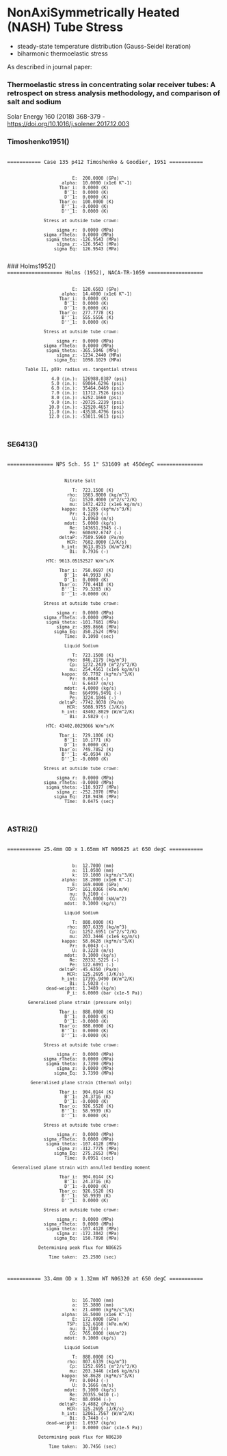 # NonAxiSymmetrically Heated (NASH) Tube Stress
- steady-state temperature distribution (Gauss-Seidel iteration)
- biharmonic thermoelastic stress

As described in journal paper:
### Thermoelastic stress in concentrating solar receiver tubes: A retrospect on stress analysis methodology, and comparison of salt and sodium
Solar Energy 160 (2018) 368-379 - https://doi.org/10.1016/j.solener.2017.12.003

### Timoshenko1951()
<code>
=========== Case 135 p412 Timoshenko & Goodier, 1951 ===========

                             E:  200.0000 (GPa)
                         alpha:  10.0000 (x1e6 K^-1)
                        Tbar_i:  0.0000 (K)
                          B'_1:  0.0000 (K)
                          D'_1:  0.0000 (K)
                        Tbar_o:  100.0000 (K)
                         B''_1: -0.0000 (K)
                         D''_1:  0.0000 (K)

                  Stress at outside tube crown:                 

                       sigma_r:  0.0000 (MPa)
                  sigma_rTheta:  0.0000 (MPa)
                   sigma_theta: -126.9543 (MPa)
                       sigma_z: -126.9543 (MPa)
                      sigma_Eq:  126.9543 (MPa)
</code>
### Holms1952()
<code>
================== Holms (1952), NACA-TR-1059 ==================

                             E:  120.6583 (GPa)
                         alpha:  14.4000 (x1e6 K^-1)
                        Tbar_i:  0.0000 (K)
                          B'_1:  0.0000 (K)
                          D'_1:  0.0000 (K)
                        Tbar_o:  277.7778 (K)
                         B''_1:  555.5556 (K)
                         D''_1:  0.0000 (K)

                  Stress at outside tube crown:                 

                       sigma_r:  0.0000 (MPa)
                  sigma_rTheta:  0.0000 (MPa)
                   sigma_theta: -365.5046 (MPa)
                       sigma_z: -1234.2440 (MPa)
                      sigma_Eq:  1098.1029 (MPa)

           Table II, p89: radius vs. tangential stress          

                     4.0 (in.):  126988.0387 (psi)
                     5.0 (in.):  69864.6296 (psi)
                     6.0 (in.):  35464.0469 (psi)
                     7.0 (in.):  11712.7526 (psi)
                     8.0 (in.): -6252.1660 (psi)
                     9.0 (in.): -20725.2239 (psi)
                    10.0 (in.): -32920.4657 (psi)
                    11.0 (in.): -43538.4796 (psi)
                    12.0 (in.): -53011.9613 (psi)
</code>

### SE6413()
<code>
=============== NPS Sch. 5S 1" S31609 at 450degC ===============


                          Nitrate Salt                          

                             T:  723.1500 (K)
                           rho:  1803.8000 (kg/m^3)
                            Cp:  1520.4000 (m^2/s^2/K)
                            mu:  1472.4232 (x1e6 kg/m/s)
                         kappa:  0.5285 (kg*m/s^3/K)
                            Pr:  4.2359 (-)
                             U:  3.8960 (m/s)
                          mdot:  5.0000 (kg/s)
                            Re:  143651.3945 (-)
                            Pe:  608492.6747 (-)
                        deltaP: -7589.5960 (Pa/m)
                           HCR:  7602.0000 (J/K/s)
                         h_int:  9613.0515 (W/m^2/K)
                            Bi:  0.7936 (-)

                   HTC: 9613.05152527 W/m^s/K                   

                        Tbar_i:  750.0697 (K)
                          B'_1:  44.9933 (K)
                          D'_1:  0.0000 (K)
                        Tbar_o:  770.4418 (K)
                         B''_1:  79.3203 (K)
                         D''_1: -0.0000 (K)

                  Stress at outside tube crown:                 

                       sigma_r:  0.0000 (MPa)
                  sigma_rTheta: -0.0000 (MPa)
                   sigma_theta: -101.7681 (MPa)
                       sigma_z: -389.8666 (MPa)
                      sigma_Eq:  350.2524 (MPa)
                          Time:  0.1098 (sec)

                          Liquid Sodium                         

                             T:  723.1500 (K)
                           rho:  846.2179 (kg/m^3)
                            Cp:  1272.2439 (m^2/s^2/K)
                            mu:  254.4561 (x1e6 kg/m/s)
                         kappa:  66.7702 (kg*m/s^3/K)
                            Pr:  0.0048 (-)
                             U:  6.6437 (m/s)
                          mdot:  4.0000 (kg/s)
                            Re:  664996.9491 (-)
                            Pe:  3224.1846 (-)
                        deltaP: -7742.9078 (Pa/m)
                           HCR:  5088.9755 (J/K/s)
                         h_int:  43402.8029 (W/m^2/K)
                            Bi:  3.5829 (-)

                   HTC: 43402.8029066 W/m^s/K                   

                        Tbar_i:  729.1806 (K)
                          B'_1:  10.1771 (K)
                          D'_1:  0.0000 (K)
                        Tbar_o:  749.7852 (K)
                         B''_1:  45.0594 (K)
                         D''_1: -0.0000 (K)

                  Stress at outside tube crown:                 

                       sigma_r:  0.0000 (MPa)
                  sigma_rTheta: -0.0000 (MPa)
                   sigma_theta: -110.9377 (MPa)
                       sigma_z: -252.2070 (MPa)
                      sigma_Eq:  218.9436 (MPa)
                          Time:  0.0475 (sec)
</code>

### ASTRI2()
<code>
=========== 25.4mm OD x 1.65mm WT N06625 at 650 degC ===========

                             b:  12.7000 (mm)
                             a:  11.0500 (mm)
                             k:  19.1000 (kg*m/s^3/K)
                         alpha:  18.2000 (x1e6 K^-1)
                             E:  169.0000 (GPa)
                           TSP:  161.0366 (kPa.m/W)
                            nu:  0.3100 (-)
                            CG:  765.0000 (kW/m^2)
                          mdot:  0.1000 (kg/s)

                          Liquid Sodium                         

                             T:  888.0000 (K)
                           rho:  807.6339 (kg/m^3)
                            Cp:  1252.6951 (m^2/s^2/K)
                            mu:  203.3446 (x1e6 kg/m/s)
                         kappa:  58.8628 (kg*m/s^3/K)
                            Pr:  0.0043 (-)
                             U:  0.3228 (m/s)
                          mdot:  0.1000 (kg/s)
                            Re:  28332.5225 (-)
                            Pe:  122.6091 (-)
                        deltaP: -45.6350 (Pa/m)
                           HCR:  125.2695 (J/K/s)
                         h_int:  17395.9490 (W/m^2/K)
                            Bi:  1.5028 (-)
                   dead-weight:  1.3489 (kg/m)
                           P_i:  6.0000 (bar (x1e-5 Pa))

            Generalised plane strain (pressure only)            

                        Tbar_i:  888.0000 (K)
                          B'_1:  0.0000 (K)
                          D'_1: -0.0000 (K)
                        Tbar_o:  888.0000 (K)
                         B''_1:  0.0000 (K)
                         D''_1: -0.0000 (K)

                  Stress at outside tube crown:                 

                       sigma_r:  0.0000 (MPa)
                  sigma_rTheta:  0.0000 (MPa)
                   sigma_theta:  3.7390 (MPa)
                       sigma_z:  0.0000 (MPa)
                      sigma_Eq:  3.7390 (MPa)

             Generalised plane strain (thermal only)            

                        Tbar_i:  904.0144 (K)
                          B'_1:  24.3716 (K)
                          D'_1: -0.0000 (K)
                        Tbar_o:  926.5520 (K)
                         B''_1:  58.9939 (K)
                         D''_1:  0.0000 (K)

                  Stress at outside tube crown:                 

                       sigma_r:  0.0000 (MPa)
                  sigma_rTheta:  0.0000 (MPa)
                   sigma_theta: -107.4128 (MPa)
                       sigma_z: -312.7775 (MPa)
                      sigma_Eq:  275.2653 (MPa)
                          Time:  0.0951 (sec)

      Generalised plane strain with annulled bending moment     

                        Tbar_i:  904.0144 (K)
                          B'_1:  24.3716 (K)
                          D'_1: -0.0000 (K)
                        Tbar_o:  926.5520 (K)
                         B''_1:  58.9939 (K)
                         D''_1:  0.0000 (K)

                  Stress at outside tube crown:                 

                       sigma_r:  0.0000 (MPa)
                  sigma_rTheta:  0.0000 (MPa)
                   sigma_theta: -107.4128 (MPa)
                       sigma_z: -172.3842 (MPa)
                      sigma_Eq:  150.7898 (MPa)

                Determining peak flux for N06625                

                    Time taken:  23.2500 (sec)

=========== 33.4mm OD x 1.32mm WT N06320 at 650 degC ===========

                             b:  16.7000 (mm)
                             a:  15.3800 (mm)
                             k:  21.4000 (kg*m/s^3/K)
                         alpha:  16.5000 (x1e6 K^-1)
                             E:  172.0000 (GPa)
                           TSP:  132.6168 (kPa.m/W)
                            nu:  0.3100 (-)
                            CG:  765.0000 (kW/m^2)
                          mdot:  0.1000 (kg/s)

                          Liquid Sodium                         

                             T:  888.0000 (K)
                           rho:  807.6339 (kg/m^3)
                            Cp:  1252.6951 (m^2/s^2/K)
                            mu:  203.3446 (x1e6 kg/m/s)
                         kappa:  58.8628 (kg*m/s^3/K)
                            Pr:  0.0043 (-)
                             U:  0.1666 (m/s)
                          mdot:  0.1000 (kg/s)
                            Re:  20355.9410 (-)
                            Pe:  88.0904 (-)
                        deltaP: -9.4882 (Pa/m)
                           HCR:  125.2695 (J/K/s)
                         h_int:  12061.7567 (W/m^2/K)
                            Bi:  0.7440 (-)
                   dead-weight:  1.6937 (kg/m)
                           P_i:  0.0000 (bar (x1e-5 Pa))

                Determining peak flux for N06230                

                    Time taken:  30.7456 (sec)
</code>